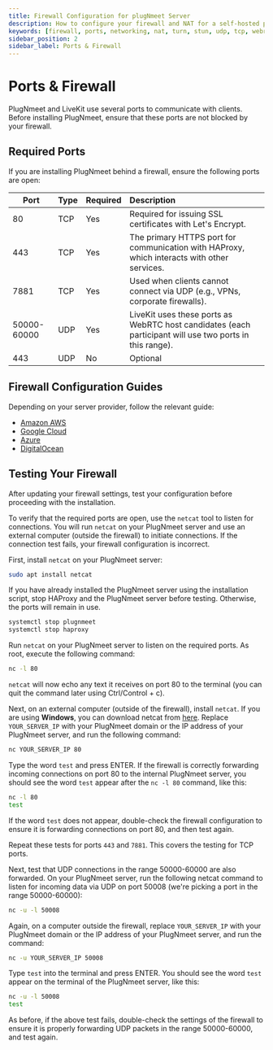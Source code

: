 ```yaml
---
title: Firewall Configuration for plugNmeet Server
description: How to configure your firewall and NAT for a self-hosted plugNmeet server, including required TCP/UDP ports for WebRTC, TURN, and HTTPS.
keywords: [firewall, ports, networking, nat, turn, stun, udp, tcp, webrtc ports]
sidebar_position: 2
sidebar_label: Ports & Firewall
---
```


# Ports & Firewall

PlugNmeet and LiveKit use several ports to communicate with clients. Before installing PlugNmeet, ensure that these ports are not blocked by your firewall.

## Required Ports

If you are installing PlugNmeet behind a firewall, ensure the following ports are open:

| Port        | Type | Required | Description                                                                                                   |
| ----------- | ---- | -------- | :------------------------------------------------------------------------------------------------------------ |
| 80          | TCP  | Yes      | Required for issuing SSL certificates with Let's Encrypt.                                                     |
| 443         | TCP  | Yes      | The primary HTTPS port for communication with HAProxy, which interacts with other services.                          |
| 7881        | TCP  | Yes      | Used when clients cannot connect via UDP (e.g., VPNs, corporate firewalls).                                   |
| 50000-60000 | UDP  | Yes      | LiveKit uses these ports as WebRTC host candidates (each participant will use two ports in this range).        |
| 443         | UDP  | No       | Optional                                                                                                      |

## Firewall Configuration Guides

Depending on your server provider, follow the relevant guide:

- [Amazon AWS](https://docs.aws.amazon.com/AWSEC2/latest/UserGuide/authorizing-access-to-an-instance.html)
- [Google Cloud](https://cloud.google.com/vpc/docs/using-firewalls)
- [Azure](https://docs.microsoft.com/en-us/azure/virtual-machines/windows/nsg-quickstart-portal)
- [DigitalOcean](https://docs.digitalocean.com/products/networking/firewalls/how-to/configure-rules/)

## Testing Your Firewall

After updating your firewall settings, test your configuration before proceeding with the installation.

To verify that the required ports are open, use the `netcat` tool to listen for connections. You will run `netcat` on your PlugNmeet server and use an external computer (outside the firewall) to initiate connections. If the connection test fails, your firewall configuration is incorrect.

First, install `netcat` on your PlugNmeet server:

```bash
sudo apt install netcat
```

If you have already installed the PlugNmeet server using the installation script, stop HAProxy and the PlugNmeet server before testing. Otherwise, the ports will remain in use.

```bash
systemctl stop plugnmeet
systemctl stop haproxy
```

Run `netcat` on your PlugNmeet server to listen on the required ports. As root, execute the following command:

```bash
nc -l 80
```

`netcat` will now echo any text it receives on port 80 to the terminal (you can quit the command later using Ctrl/Control + c).

Next, on an external computer (outside of the firewall), install `netcat`. If you are using **Windows**, you can download netcat from [here](https://eternallybored.org/misc/netcat/). Replace `YOUR_SERVER_IP` with your PlugNmeet domain or the IP address of your PlugNmeet server, and run the following command:

```bash
nc YOUR_SERVER_IP 80
```

Type the word `test` and press ENTER. If the firewall is correctly forwarding incoming connections on port 80 to the internal PlugNmeet server, you should see the word `test` appear after the `nc -l 80` command, like this:

```bash
nc -l 80
test
```

If the word `test` does not appear, double-check the firewall configuration to ensure it is forwarding connections on port 80, and then test again.

Repeat these tests for ports `443` and `7881`. This covers the testing for TCP ports.

Next, test that UDP connections in the range 50000-60000 are also forwarded. On your PlugNmeet server, run the following netcat command to listen for incoming data via UDP on port 50008 (we're picking a port in the range 50000-60000):

```bash
nc -u -l 50008
```

Again, on a computer outside the firewall, replace `YOUR_SERVER_IP` with your PlugNmeet domain or the IP address of your PlugNmeet server, and run the command:

```bash
nc -u YOUR_SERVER_IP 50008
```

Type `test` into the terminal and press ENTER. You should see the word `test` appear on the terminal of the PlugNmeet server, like this:

```bash
nc -u -l 50008
test
```

As before, if the above test fails, double-check the settings of the firewall to ensure it is properly forwarding UDP packets in the range 50000-60000, and test again.
